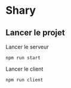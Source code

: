 # Shary

## Lancer le projet 

Lancer le serveur

```shell
npm run start
```

Lancer le client

```shell
npm run client
```